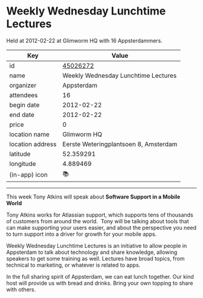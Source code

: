 # Weekly Wednesday Lunchtime Lectures
Held at 2012-02-22 at Glimworm HQ with 16 Appsterdammers.
        
|Key|Value
|---|---|
|id|[45026272](https://www.meetup.com/appsterdam/events/45026272/)|
|name|Weekly Wednesday Lunchtime Lectures|
|organizer|Appsterdam|
|attendees|16|
|begin date|2012-02-22|
|end date|2012-02-22|
|price|0|
|location name|Glimworm HQ|
|location address|Eerste Weteringplantsoen 8, Amsterdam|
|latitude|52.359291|
|longitude|4.889469|
|(in-app) icon|📚|

---

This week Tony Atkins will speak about **Software Support in a Mobile World**

Tony Atkins works for Atlassian support, which supports tens of thousands of customers from around the world.  Tony will be talking about tools that can make supporting your users easier, and about the perspective you need to turn support into a driver for growth for your mobile apps.

Weekly Wednesday Lunchtime Lectures is an initiative to allow people in Appsterdam to talk about technology and share knowledge, allowing speakers to get some training as well. Lectures have broad topics, from technical to marketing, or whatever is related to apps.

In the full sharing spirit of Appsterdam, we can eat lunch together. Our kind host will provide us with bread and drinks. Bring your own topping to share with others.


